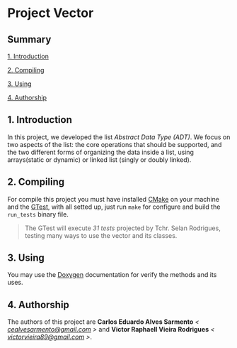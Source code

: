 # Project Vector

## Summary
[1. Introduction](#1-Introduction)

[2. Compiling](#2-Compiling)

[3. Using](#3-Using)

[4. Authorship](#4-Authorship)

## 1. Introduction

In this project, we developed the list *Abstract Data Type (ADT)*. We focus on two aspects of the list: the core operations that should be supported, and the two different forms of organizing the data inside a list, using arrays(static or dynamic) or linked list (singly or doubly linked).

## 2. Compiling

For compile this project you must have installed [CMake](cmake.org) on your machine and the [GTest](https://github.com/google/googletest), with all setted up, just run `make` for configure and build the `run_tests` binary file.

> The GTest will execute _31 tests_ projected by Tchr. Selan Rodrigues, testing many ways to use the vector and its classes.

## 3. Using

You may use the [Doxygen](http://www.doxygen.nl/) documentation for verify the methods and its uses.

## 4. Authorship

The authors of this project are **Carlos Eduardo Alves Sarmento** _< cealvesarmento@gmail.com >_ and **Victor Raphaell Vieira Rodrigues** _< victorvieira89@gmail.com >_.
